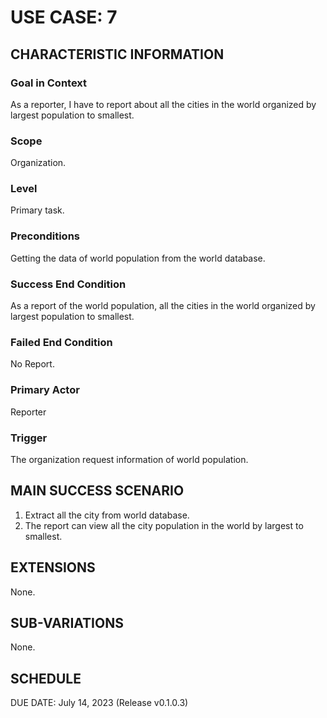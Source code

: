 # USE CASE: 7

## CHARACTERISTIC INFORMATION

### Goal in Context

As a reporter, I have to report about all the cities in the world organized by largest population to smallest.

### Scope

Organization.

### Level

Primary task.

### Preconditions

Getting the data of world population from the world database.

### Success End Condition

As a report of the world population, all the cities in the world organized by largest population to smallest.

### Failed End Condition

No Report.

### Primary Actor

Reporter

### Trigger

The organization request information of world population.

## MAIN SUCCESS SCENARIO

1. Extract all the city from world database.
2. The report can view all the city population in the world by largest to smallest.

## EXTENSIONS

None.

## SUB-VARIATIONS

None.

## SCHEDULE

DUE DATE: July 14, 2023 (Release v0.1.0.3)